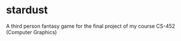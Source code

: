 # stardust
A third person fantasy game for the final project of my course CS-452 (Computer Graphics)

